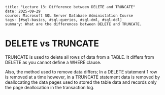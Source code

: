 ```
title: "Lecture 13: Difference between DELETE and TRUNCATE"
date: 2025-09-29
course: Microsoft SQL Server Database Administation Course
tags: [#sql-basics, #sql-queries, #sql-dml, #sql-ddl]
summary: What are the differences between DELETE and TRUNCATE.
```

# DELETE vs TRUNCATE

TRUNCATE is used to delete all rows of data from a TABLE. It differs from DELETE as you cannot define a WHERE clause.

Also, the method used to remove data differs; In a DELETE statement 1 row is removed at a time however, in a TRUNCATE statement data is removed by deallocating the data pages used to stored the table data and records only the page deallocation in the transaction log. 
